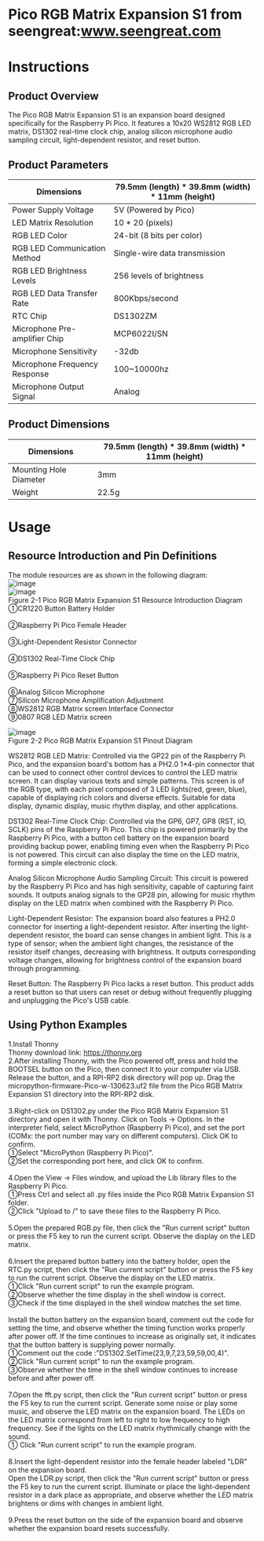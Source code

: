 Pico RGB Matrix Expansion S1 from seengreat:www.seengreat.com
 =======================================
# Instructions
## Product Overview
The Pico RGB Matrix Expansion S1 is an expansion board designed specifically for the Raspberry Pi Pico. It features a 10x20 WS2812 RGB LED matrix, DS1302 real-time clock chip, analog silicon microphone audio sampling circuit, light-dependent resistor, and reset button.<br>

## Product Parameters
|Dimensions	|79.5mm (length) * 39.8mm (width) * 11mm (height)|
|----------------------|--------------------------------------------------------|
|Power Supply Voltage	|5V (Powered by Pico)|
|LED Matrix Resolution	|10 * 20 (pixels)|
|RGB LED Color	|24-bit (8 bits per color)|
|RGB LED Communication Method	|Single-wire data transmission|
|RGB LED Brightness Levels	|256 levels of brightness|
|RGB LED Data Transfer Rate	|800Kbps/second|
|RTC Chip	|DS1302ZM|
|Microphone Pre-amplifier Chip	|MCP6022I/SN|
|Microphone Sensitivity	|-32db|
|Microphone Frequency Response	|100~10000hz|
|Microphone Output Signal	|Analog|

## Product Dimensions
|Dimensions	|79.5mm (length) * 39.8mm (width) * 11mm (height)|
|----------------------|--------------------------------------------------------|
|Mounting Hole Diameter	|3mm|
|Weight	|22.5g|
# Usage 
## Resource Introduction and Pin Definitions
The module resources are as shown in the following diagram:<br>
![image](https://github.com/seengreat/Pico-RGB-Matrix-Expansion-S1/blob/main/1.png)<br>
![image](https://github.com/seengreat/Pico-RGB-Matrix-Expansion-S1/blob/main/2.png)<br>
Figure 2-1 Pico RGB Matrix Expansion S1 Resource Introduction Diagram<br>
①CR1220 Button Battery Holder<br>         
②Raspberry Pi Pico Female Header<br>              
③Light-Dependent Resistor Connector  <br>               
④DS1302 Real-Time Clock Chip    <br>        
⑤Raspberry Pi Pico Reset Button<br>	 
⑥Analog Silicon Microphone<br>
⑦Silicon Microphone Amplification Adjustment<br>
⑧WS2812 RGB Matrix screen Interface Connector<br>
⑨0807 RGB LED Matrix screen<br>
	
![image](https://github.com/seengreat/Pico-RGB-Matrix-Expansion-S1/blob/main/3.png)<br>
Figure 2-2 Pico RGB Matrix Expansion S1 Pinout Diagram<br>
                         
WS2812 RGB LED Matrix: Controlled via the GP22 pin of the Raspberry Pi Pico, and the expansion board's bottom has a PH2.0 1*4-pin connector that can be used to connect other control devices to control the LED matrix screen. It can display various texts and simple patterns. This screen is of the RGB type, with each pixel composed of 3 LED lights(red, green, blue), capable of displaying rich colors and diverse effects. Suitable for data display, dynamic display, music rhythm display, and other applications.<br>

DS1302 Real-Time Clock Chip: Controlled via the GP6, GP7, GP8 (RST, IO, SCLK) pins of the Raspberry Pi Pico. This chip is powered primarily by the Raspberry Pi Pico, with a button cell battery on the expansion board providing backup power, enabling timing even when the Raspberry Pi Pico is not powered. This circuit can also display the time on the LED matrix, forming a simple electronic clock.<br>

Analog Silicon Microphone Audio Sampling Circuit: This circuit is powered by the Raspberry Pi Pico and has high sensitivity, capable of capturing faint sounds. It outputs analog signals to the GP28 pin, allowing for music rhythm display on the LED matrix when combined with the Raspberry Pi Pico.<br>

Light-Dependent Resistor: The expansion board also features a PH2.0 connector for inserting a light-dependent resistor. After inserting the light-dependent resistor, the board can sense changes in ambient light. This is a type of sensor; when the ambient light changes, the resistance of the resistor itself changes, decreasing with brightness. It outputs corresponding voltage changes, allowing for brightness control of the expansion board through programming.<br>

Reset Button: The Raspberry Pi Pico lacks a reset button. This product adds a reset button so that users can reset or debug without frequently plugging and unplugging the Pico's USB cable.<br>

## Using Python Examples
1.Install Thonny<br>
Thonny download link: https://thonny.org<br>
2.After installing Thonny, with the Pico powered off, press and hold the BOOTSEL button on the Pico, then connect it to your computer via USB. Release the button, and a RPI-RP2 disk directory will pop up. Drag the micropython-firmware-Pico-w-130623.uf2 file from the Pico RGB Matrix Expansion S1 directory into the RPI-RP2 disk.<br>
<br>
3.Right-click on DS1302.py under the Pico RGB Matrix Expansion S1 directory and open it with Thonny. Click on Tools -> Options. In the interpreter field, select MicroPython (Raspberry Pi Pico), and set the port (COMx: the port number may vary on different computers). Click OK to confirm.<br>
①Select "MicroPython (Raspberry Pi Pico)".<br>
②Set the corresponding port here, and click OK to confirm.<br>
<br>
4.Open the View -> Files window, and upload the Lib library files to the Raspberry Pi Pico.<br>
①Press Ctrl and select all .py files inside the Pico RGB Matrix Expansion S1 folder.<br>
②Click "Upload to /" to save these files to the Raspberry Pi Pico.<br>
<br>
5.Open the prepared RGB.py file, then click the "Run current script" button or press the F5 key to run the current script. Observe the display on the LED matrix.<br>
<br>
6.Insert the prepared button battery into the battery holder, open the RTC.py script, then click the "Run current script" button or press the F5 key to run the current script. Observe the display on the LED matrix.<br>
①Click "Run current script" to run the example program.<br>
②Observe whether the time display in the shell window is correct.<br>
③Check if the time displayed in the shell window matches the set time.<br>
<br>
Install the button battery on the expansion board, comment out the code for setting the time, and observe whether the timing function works properly after power off. If the time continues to increase as originally set, it indicates that the button battery is supplying power normally.<br>
①Comment out the code :"DS1302.SetTime(23,9,7,23,59,59,00,4)".<br>
②Click "Run current script" to run the example program.<br>
③Observe whether the time in the shell window continues to increase before and after power off.<br>
<br>
7.Open the fft.py script, then click the "Run current script" button or press the F5 key to run the current script. Generate some noise or play some music, and observe the LED matrix on the expansion board. The LEDs on the LED matrix correspond from left to right to low frequency to high frequency. See if the lights on the LED matrix rhythmically change with the sound.<br>
① Click  "Run current script" to run the example program.<br>
<br>
8.Insert the light-dependent resistor into the female header labeled "LDR" on the expansion board.<br>
Open the LDR.py script, then click the "Run current script" button or press the F5 key to run the current script. Illuminate or place the light-dependent resistor in a dark place as appropriate, and observe whether the LED matrix brightens or dims with changes in ambient light.<br>
<br>
9.Press the reset button on the side of the expansion board and observe whether the expansion board resets successfully.<br>
